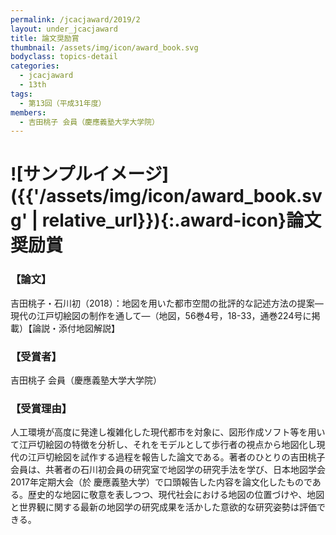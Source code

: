 ```yaml
---
permalink: /jcacjaward/2019/2
layout: under_jcacjaward
title: 論文奨励賞
thumbnail: /assets/img/icon/award_book.svg
bodyclass: topics-detail
categories:
  - jcacjaward
  - 13th
tags:
  - 第13回（平成31年度）
members:
  - 吉田桃子 会員（慶應義塾大学大学院）
---
```


# ![サンプルイメージ]({{'/assets/img/icon/award_book.svg' | relative_url}}){:.award-icon}論文奨励賞

### 【論文】

吉田桃子・石川初（2018）：地図を用いた都市空間の批評的な記述方法の提案―現代の江戸切絵図の制作を通して―（地図，56巻4号，18-33，通巻224号に掲載）【論説・添付地図解説】

### 【受賞者】

吉田桃子 会員（慶應義塾大学大学院）

### 【受賞理由】

人工環境が高度に発達し複雑化した現代都市を対象に、図形作成ソフト等を用いて江戸切絵図の特徴を分析し、それをモデルとして歩行者の視点から地図化し現代の江戸切絵図を試作する過程を報告した論文である。著者のひとりの吉田桃子会員は、共著者の石川初会員の研究室で地図学の研究手法を学び、日本地図学会2017年定期大会（於 慶應義塾大学）で口頭報告した内容を論文化したものである。歴史的な地図に敬意を表しつつ、現代社会における地図の位置づけや、地図と世界観に関する最新の地図学の研究成果を活かした意欲的な研究姿勢は評価できる。
